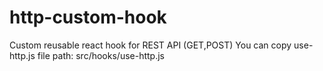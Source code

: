 # http-custom-hook
Custom reusable react hook for REST API (GET,POST)
You can copy use-http.js file 
path: src/hooks/use-http.js
